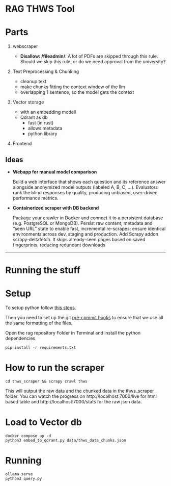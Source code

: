 # RAG THWS Tool

# Parts

1. webscraper

   - **Disallow: /fileadmin/**: A lot of PDFs are skipped through this rule. Should we skip this rule, or do we need approval from the university?

1. Text Preprocessing & Chunking

   - cleanup text
   - make chunks fitting the context window of the llm
   - overlapping 1 sentence, so the model gets the context

1. Vector storage

   - with an embedding modell
   - Qdrant as db
     - fast (in rust)
     - allows metadata
     - python library

1. Frontend

## Ideas

- **Webapp for manual model comparison**

  Build a web interface that shows each question and its reference answer alongside anonymized model outputs (labeled A, B, C, …). Evaluators rank the blind responses by quality, producing unbiased, user-driven performance metrics.

- **Containerized scraper with DB backend**

  Package your crawler in Docker and connect it to a persistent database (e.g. PostgreSQL or MongoDB). Persist raw content, metadata and “seen URL” state to enable fast, incremental re-scrapes; ensure identical environments across dev, staging and production. Add Scrapy addon scrapy-deltafetch. It skips already-seen pages based on saved fingerprints, reducing redundant downloads

______________________________________________________________________

# Running the stuff

# Setup

To setup python follow [this steps](https://dav354.github.io/askTHWS/dev-tools/python/).

Then you need to set up the git [pre-commit hooks](https://dav354.github.io/askTHWS/dev-tools/precommit/) to ensure that we use all the same formatting of the files.

Open the rag repository Folder in Terminal and install the python dependencies

```shell
pip install -r requirements.txt
```

# How to run the scraper

```shell
cd thws_scraper && scrapy crawl thws
```

This will output the raw data and the chunked data in the thws_scraper folder. You can watch the progress on http://localhost:7000/live for html based table and http://localhost:7000/stats for the raw json data.

# Load to Vector db

```shell
docker compose up -d
python3 embed_to_qdrant.py data/thws_data_chunks.json
```

# Running

```shell
ollama serve
python3 query.py
```
